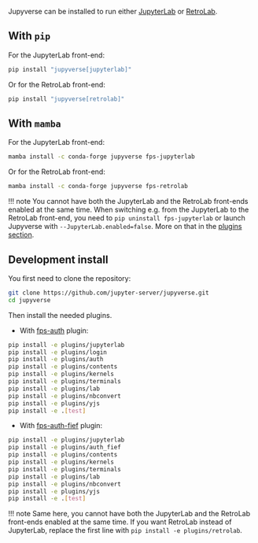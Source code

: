 Jupyverse can be installed to run either [JupyterLab](https://jupyterlab.readthedocs.io) or [RetroLab](https://github.com/jupyterlab/retrolab).

## With `pip`

For the JupyterLab front-end:
```bash
pip install "jupyverse[jupyterlab]"
```
Or for the RetroLab front-end:
```bash
pip install "jupyverse[retrolab]"
```

## With `mamba`

For the JupyterLab front-end:
```bash
mamba install -c conda-forge jupyverse fps-jupyterlab
```
Or for the RetroLab front-end:
```bash
mamba install -c conda-forge jupyverse fps-retrolab
```

!!! note
    You cannot have both the JupyterLab and the RetroLab front-ends enabled at the same time.
    When switching e.g. from the JupyterLab to the RetroLab front-end, you need to
    `pip uninstall fps-jupyterlab` or launch Jupyverse with `--JupyterLab.enabled=false`.
    More on that in the [plugins section](../plugins/jupyterlab).

## Development install

You first need to clone the repository:
```bash
git clone https://github.com/jupyter-server/jupyverse.git
cd jupyverse
```

Then install the needed plugins.

- With [fps-auth](../plugins/auth/#fps-auth) plugin:
```bash
pip install -e plugins/jupyterlab
pip install -e plugins/login
pip install -e plugins/auth
pip install -e plugins/contents
pip install -e plugins/kernels
pip install -e plugins/terminals
pip install -e plugins/lab
pip install -e plugins/nbconvert
pip install -e plugins/yjs
pip install -e .[test]
```
- With [fps-auth-fief](../plugins/auth/#fps-auth-fief) plugin:
```bash
pip install -e plugins/jupyterlab
pip install -e plugins/auth_fief
pip install -e plugins/contents
pip install -e plugins/kernels
pip install -e plugins/terminals
pip install -e plugins/lab
pip install -e plugins/nbconvert
pip install -e plugins/yjs
pip install -e .[test]
```

!!! note
    Same here, you cannot have both the JupyterLab and the RetroLab front-ends enabled at the same time.
    If you want RetroLab instead of JupyterLab, replace the first line with `pip install -e plugins/retrolab`.
